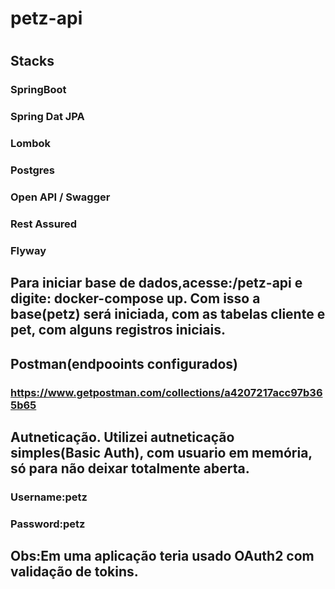 # petz-api
#
## Stacks
### SpringBoot
### Spring Dat JPA
### Lombok
### Postgres
### Open API / Swagger
### Rest Assured
### Flyway

## Para iniciar base de dados,acesse:/petz-api e digite: docker-compose up. Com isso a base(petz) será iniciada, com as tabelas cliente e pet, com alguns registros iniciais.

## Postman(endpooints configurados)
### https://www.getpostman.com/collections/a4207217acc97b365b65

## Autneticação. Utilizei autneticação simples(Basic Auth), com usuario em memória, só para não deixar totalmente aberta.
### Username:petz
### Password:petz

## Obs:Em uma aplicação teria usado OAuth2 com validação de tokins.
